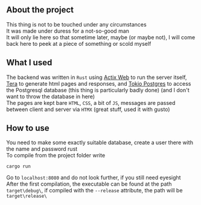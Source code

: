 ## About the project
This thing is not to be touched under any circumstances <br>
It was made under duress for a not-so-good man <br>
It will only lie here so that sometime later, maybe (or maybe not), I will come back here to peek at a piece of something or scold myself

## What I used
The backend was written in `Rust` using [Actix Web](https://actix.rs) to run the server itself, [Tera](https://keats.github.io/tera/) to generate html pages and responses, and [Tokio Postgres](https://docs.rs/tokio-postgres/latest/tokio_postgres/#) to access the Postgresql database (this thing is particularly badly done) (and I don't want to throw the database in here) <br>
The pages are kept bare `HTML`, `CSS`, a bit of `JS`, messages are passed between client and server via `HTMX` (great stuff, used it with gusto)

## How to use
You need to make some exactly suitable database, create a user there with the name and password rust <br>
To compile from the project folder write
```
cargo run
```
Go to `localhost:8080` and do not look further, if you still need eyesight <br>
After the first compilation, the executable can be found at the path `target\debug\`, if compiled with the `--release` attribute, the path will be `target\release\`
